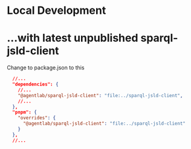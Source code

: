 # Local Development

# ...with latest unpublished sparql-jsld-client

Change to package.json to this

```json
  //...
  "dependencies": {
    //...
    "@agentlab/sparql-jsld-client": "file:../sparql-jsld-client",
    //...
  },
  "pnpm": {
    "overrides": {
      "@agentlab/sparql-jsld-client": "file:../sparql-jsld-client"
    }
  },
  //...
```

